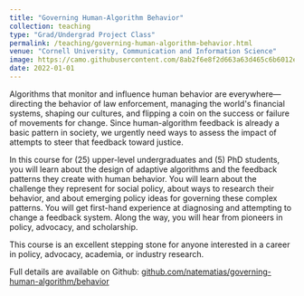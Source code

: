 ```yaml
---
title: "Governing Human-Algorithm Behavior"
collection: teaching
type: "Grad/Undergrad Project Class"
permalink: /teaching/governing-human-algorithm-behavior.html
venue: "Cornell University, Communication and Information Science"
image: https://camo.githubusercontent.com/8ab2f6e8f2d663a63d465c6b6012ef6f9c0bc97e223cc0e33ce8f1fecee1fc34/68747470733a2f2f696d6775722e636f6d2f523570577256312e706e67
date: 2022-01-01
---
```


Algorithms that monitor and influence human behavior are everywhere—directing the behavior of law enforcement, managing the world's financial systems, shaping our cultures, and flipping a coin on the success or failure of movements for change. Since human-algorithm feedback is already a basic pattern in society, we urgently need ways to assess the impact of attempts to steer that feedback toward justice.

In this course for (25) upper-level undergraduates and (5) PhD students, you will learn about the design of adaptive algorithms and the feedback patterns they create with human behavior. You will learn about the challenge they represent for social policy, about ways to research their behavior, and about emerging policy ideas for governing these complex patterns. You will get first-hand experience at diagnosing and attempting to change a feedback system. Along the way, you will hear from pioneers in policy, advocacy, and scholarship.

This course is an excellent stepping stone for anyone interested in a career in policy, advocacy, academia, or industry research.

Full details are available on Github: [github.com/natematias/governing-human-algorithm/behavior](https://github.com/natematias/governing-human-algorithm-behavior)
